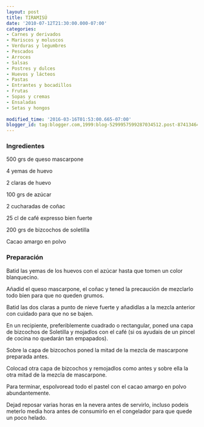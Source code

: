 ```yaml
---
layout: post
title: TIRAMISÚ
date: '2010-07-12T21:30:00.000-07:00'
categories:
- Carnes y derivados
- Mariscos y moluscos
- Verduras y legumbres
- Pescados
- Arroces
- Salsas
- Postres y dulces
- Huevos y lácteos
- Pastas
- Entrantes y bocadillos
- Frutas
- Sopas y cremas
- Ensaladas
- Setas y hongos
 
modified_time: '2016-03-16T01:53:00.665-07:00'
blogger_id: tag:blogger.com,1999:blog-5299957599287034512.post-8741346491255097407
---
```


<h3>Ingredientes</h3>

500 grs de queso mascarpone

4 yemas de huevo

2 claras de huevo

100 grs de azúcar

2 cucharadas de coñac

25 cl de café expresso bien fuerte

200 grs de bizcochos de soletilla

Cacao amargo en polvo

<h3>Preparación</h3>

Batid las yemas de los huevos con el azúcar hasta que tomen un color blanquecino.

Añadid el queso mascarpone, el coñac y tened la precaución de mezclarlo todo bien para que no queden grumos.

Batid las dos claras a punto de nieve fuerte y añadidlas a la mezcla anterior con cuidado para que no se bajen.

En un recipiente, preferiblemente cuadrado o rectangular, poned una capa de bizcochos de Soletilla y mojadlos con el café (si os ayudais de un pincel de cocina no quedarán tan empapados).

Sobre la capa de bizcochos poned la mitad de la mezcla de mascarpone preparada antes.

Colocad otra capa de bizcochos y remojadlos como antes y sobre ella la otra mitad de la mezcla de mascarpone.

Para terminar, espolvoread todo el pastel con el cacao amargo en polvo abundantemente.

Dejad reposar varias horas en la nevera antes de servirlo, incluso podeis meterlo media hora antes de consumirlo en el congelador para que quede un poco helado.

